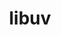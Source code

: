 ---
title: "libuv"
layout: cache
categories: [package, develop-2024-01-28]
meta: {"versions": ["1.46.0"], "compilers": ["gcc@=11.1.0", "gcc@=7.5.0"], "oss": ["ubuntu18.04", "ubuntu20.04"], "platforms": ["linux"], "targets": ["x86_64_v3"], "stacks": ["data-vis-sdk", "developer-tools", "root"], "num_specs": 2, "num_specs_by_stack": {"developer-tools": 1, "root": 2, "data-vis-sdk": 1}}
spec_details: [{"hash": "cveeuuroicwzicjqzn5ocnxxyy52hykf", "compiler": "gcc@=7.5.0", "versions": ["1.46.0"], "os": "ubuntu18.04", "platform": "linux", "target": "x86_64_v3", "variants": ["build_system=autotools"], "stacks": ["developer-tools", "root"], "size": "-", "tarball": "https://binaries.spack.io/develop-2024-01-28/build_cache/linux-ubuntu18.04-x86_64_v3/gcc-7.5.0/libuv-1.46.0/linux-ubuntu18.04-x86_64_v3-gcc-7.5.0-libuv-1.46.0-cveeuuroicwzicjqzn5ocnxxyy52hykf.spack"}, {"hash": "sugwd2ypve5jzfwv5tjw2ydtvg6ol7gh", "compiler": "gcc@=11.1.0", "versions": ["1.46.0"], "os": "ubuntu20.04", "platform": "linux", "target": "x86_64_v3", "variants": ["build_system=autotools"], "stacks": ["data-vis-sdk", "root"], "size": "-", "tarball": "https://binaries.spack.io/develop-2024-01-28/build_cache/linux-ubuntu20.04-x86_64_v3/gcc-11.1.0/libuv-1.46.0/linux-ubuntu20.04-x86_64_v3-gcc-11.1.0-libuv-1.46.0-sugwd2ypve5jzfwv5tjw2ydtvg6ol7gh.spack"}]
---